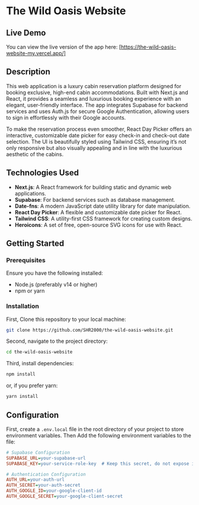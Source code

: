 # The Wild Oasis Website

## Live Demo

You can view the live version of the app here: [https://the-wild-oasis-website-my.vercel.app/]

## Description

This web application is a luxury cabin reservation platform designed for booking exclusive, high-end cabin accommodations. Built with Next.js and React, it provides a seamless and luxurious booking experience with an elegant, user-friendly interface. The app integrates Supabase for backend services and uses Auth.js for secure Google Authentication, allowing users to sign in effortlessly with their Google accounts.

To make the reservation process even smoother, React Day Picker offers an interactive, customizable date picker for easy check-in and check-out date selection. The UI is beautifully styled using Tailwind CSS, ensuring it’s not only responsive but also visually appealing and in line with the luxurious aesthetic of the cabins.

## Technologies Used

- **Next.js**: A React framework for building static and dynamic web applications.
- **Supabase**: For backend services such as database management.
- **Date-fns**: A modern JavaScript date utility library for date manipulation.
- **React Day Picker**: A flexible and customizable date picker for React.
- **Tailwind CSS**: A utility-first CSS framework for creating custom designs.
- **Heroicons**: A set of free, open-source SVG icons for use with React.

## Getting Started

### Prerequisites

Ensure you have the following installed:

- Node.js (preferably v14 or higher)
- npm or yarn

### Installation

First, Clone this repository to your local machine:

```bash
git clone https://github.com/SHR2000/the-wild-oasis-website.git
```

Second, navigate to the project directory:

```bash
cd the-wild-oasis-website
```

Third, install dependencies:

```bash
npm install
```

or, if you prefer yarn:

```bash
yarn install
```

## Configuration

First, create a `.env.local` file in the root directory of your project to store environment variables.
Then Add the following environment variables to the file:

```ini
# Supabase Configuration
SUPABASE_URL=your-supabase-url
SUPABASE_KEY=your-service-role-key  # Keep this secret, do not expose it on the frontend

# Authentication Configuration
AUTH_URL=your-auth-url
AUTH_SECRET=your-auth-secret
AUTH_GOOGLE_ID=your-google-client-id
AUTH_GOOGLE_SECRET=your-google-client-secret
```
